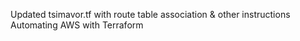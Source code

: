 Updated tsimavor.tf with route table association & other instructions
Automating AWS with Terraform

